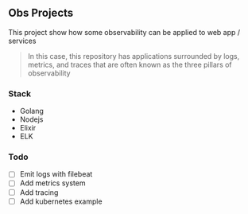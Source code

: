 Obs Projects
---

This project show how some observability can be applied to web app / services

> In this case, this repository has applications surrounded by logs, metrics, and traces that are often known as the three pillars of observability

### Stack
- Golang
- Nodejs
- Elixir
- ELK

### Todo
- [ ] Emit logs with filebeat
- [ ] Add metrics system
- [ ] Add tracing
- [ ] Add kubernetes example
